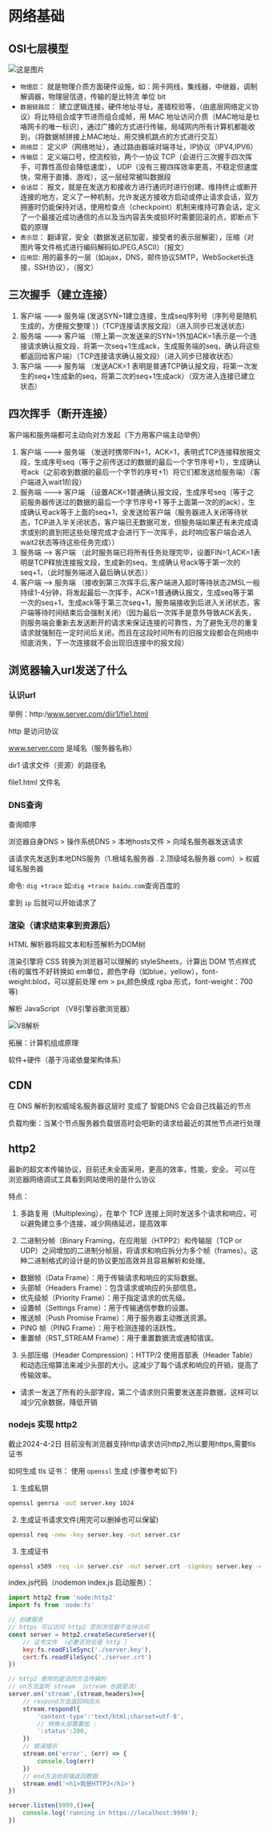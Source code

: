 # 网络基础

## OSI七层模型

 ![这是图片](/image/OSI.png "OSI模型")

 - `物理层`：
    就是物理介质方面硬件设施，如：网卡网线，集线器，中继器，调制解调器，物理层信道，传输的是比特流 单位 bit 
- `数据链路层`：
    建立逻辑连接，硬件地址寻址，差错校验等，（由底层网络定义协议）将比特组合成字节进而组合成帧，用 MAC 地址访问介质（MAC地址是乜咯网卡的唯一标识），通过广播的方式进行传输，局域网内所有计算机都能收到，（将数据帧拼接上MAC地址，用交换机跳点的方式进行交互）
- `网络层`：
    定义IP（网络地址），通过路由器端对端寻址，IP协议（IPV4,IPV6）
- `传输层`：
    定义端口号，控流校验，两个一协议 TCP（会进行三次握手四次挥手，可靠性高但会降低速度）， UDP（没有三握四挥效率更高，不稳定但速度快，常用于直播、游戏），这一层经常被叫数据段
- `会话层`：
    报文，就是在发送方和接收方进行通讯时进行创建、维持终止或断开连接的地方，定义了一种机制，允许发送方接收方启动或停止请求会话，双方拥塞时仍能保持对话，使用检查点（checkpoint）机制来维持可靠会话，定义了一个最接近成功通信的点以及当内容丢失或损坏时需要回滚的点，即断点下载的原理
- `表示层`：
    翻译官，安全（数据发送前加密，接受者的表示层解密），压缩（对图片等文件格式进行编码解码如JPEG,ASCII）（报文）
- `应用层`:
    用的最多的一层（如ajax，DNS，邮件协议SMTP，WebSocket长连接，SSH协议），（报文）

## 三次握手（建立连接）

1. 客户端 ---> 服务端 (发送SYN=1建立连接，生成seq序列号（序列号是随机生成的，方便报文整理 ）)（TCP连接请求报文段）（进入同步已发送状态）
2. 服务端 ---> 客户端 （带上第一次发送来的SYN=1外加ACK=1表示是一个连接请求确认报文段，将第一次seq+1生成ack，生成服务端的seq，确认将这些都返回给客户端）（TCP连接请求确认报文段）（进入同步已接收状态）
3. 客户端 ---> 服务端 （发送ACK=1 表明是普通TCP确认报文段，将第一次发生的seq+1生成新的seq，将第二次的seq+1生成ack）（双方进入连接已建立状态）

## 四次挥手（断开连接）

客户端和服务端都可主动向对方发起（下方用客户端主动举例）

1. 客户端 ---> 服务端 （发送时携带FIN=1，ACK=1，表明式TCP连接释放报文段，生成序号seq（等于之前传送过的数据的最后一个字节序号+1），生成确认号ack（之前收到数据的最后一个字节的序号+1）将它们都发送给服务端）（客户端进入wait1阶段）
2. 服务端 ---> 客户端 （设置ACK=1普通确认报文段，生成序号seq（等于之前服务器传送过的数据的最后一个字节序号+1 等于上面第一次的的ack），生成确认号ack等于上面的seq+1，全发送给客户端（服务器进入关闭等待状态，TCP进入半关闭状态，客户端已无数据可发，但服务端如果还有未完成请求或别的直到把这些处理完成才会进行下一次挥手，此时响应客户端会进入wait2状态等待这些任务完成））
3. 服务端 --> 客户端 （此时服务端已将所有任务处理完毕，设置FIN=1,ACK=1表明是TCP释放连接报文段，生成新的seq，生成确认号ack等于第一次的seq+1，（此时服务端进入最后确认状态））
4. 客户端 --> 服务端 （接收到第三次挥手后,客户端进入超时等待状态2MSL一般持续1-4分钟，将发起最后一次挥手，ACK=1普通确认报文，生成seq等于第一次的seq+1，生成ack等于第三次seq+1，服务端接收到后进入关闭状态，客户端等待时间结束后会强制关闭）（因为最后一次挥手是意外导致ACK丢失，则服务端会重新去发送断开的请求来保证连接的可靠性，为了避免无尽的重复请求就强制在一定时间后关闭，而且在这段时间所有的旧报文段都会在网络中彻底消失，下一次连接就不会出现旧连接中的报文段）

## 浏览器输入url发送了什么

### 认识url

举例：http:/www.server.com/diir1/fie1.html

http 是访问协议

www.server.com 是域名（服务器名称）

dir1 请求文件（资源）的路径名

file1.html 文件名

### DNS查询

查询顺序

浏览器自身DNS > 操作系统DNS > 本地hosts文件 > 向域名服务器发送请求

该请求先发送到本地DNS服务（1.根域名服务器 . 2.顶级域名服务器 com）> 权威域名服务器

命令: `dig +trace`
如:`dig +trace baidu.com`查询百度的

拿到 `ip` 后就可以开始请求了

### 渲染（请求结束拿到资源后）

HTML 解析器将超文本和标签解析为DOM树 

渲染引擎将 CSS 转换为浏览器可以理解的 styleSheets，计算出 DOM 节点样式 (有的属性不好转换如 em单位，颜色字母（如blue，yellow），font-weight:blod，可以提前处理 em > px,颜色换成 rgba 形式，font-weight：700 等)

解析 JavaScript （V8引擎谷歌浏览器）

![V8解析](/image/v8.png "V8解析流程图")

拓展：计算机组成原理

软件+硬件（基于冯诺依曼架构体系）

## CDN

在 DNS 解析到权威域名服务器这层时 变成了 智能DNS 它会自己找最近的节点

负载均衡：当某个节点服务器负载很高时会吧新的请求给最近的其他节点进行处理


## http2

最新的超文本传输协议，目前还未全面采用，更高的效率，性能，安全。
可以在浏览器网络调试工具看到网站使用的是什么协议

特点：

1. 多路复用（Multiplexing），在单个 TCP 连接上同时发送多个请求和响应，可以避免建立多个连接，减少网络延迟，提高效率

2. 二进制分帧（Binary Framing，在应用层（HTPP2）和传输层（TCP or UDP）之间增加的二进制分帧层，将请求和响应拆分为多个帧（frames）。这种二进制格式的设计是的协议更加高效并且容易解析和处理。
 - 数据帧（Data Frame）：用于传输请求和响应的实际数据。
 - 头部帧（Headers Frame）：包含请求或响应的头部信息。
 - 优先级帧（Priority Frame）：用于指定请求的优先级。
 - 设置帧（Settings Frame）：用于传输通信参数的设置。
 - 推送帧（Push Promise Frame）：用于服务器主动推送资源。
 - PING 帧（PING Frame）：用于检测连接的活跃性。
 - 重置帧（RST_STREAM Frame）：用于重置数据流或通知错误。

3. 头部压缩（Header Compression）：HTTP/2 使用首部表（Header Table）和动态压缩算法来减少头部的大小。这减少了每个请求和响应的开销，提高了传输效率。
- 请求一发送了所有的头部字段，第二个请求则只需要发送差异数据，这样可以减少冗余数据，降低开销


### nodejs 实现 http2

截止2024-4-2日 目前没有浏览器支持http请求访问http2,所以要用https,需要tls证书

如何生成 tls 证书：
使用 `openssl` 生成 (步骤参考如下)
1. 生成私钥 
```sh
openssl genrsa -out server.key 1024
```
2. 生成证书请求文件(用完可以删掉也可以保留)
```sh
openssl req -new -key server.key -out server.csr
```
3. 生成证书
```sh
openssl x509 -req -in server.csr -out server.crt -signkey server.key -days 3650
```

index.js代码（nodemon index.js 启动服务）：

```js
import http2 from 'node:http2'
import fs from 'node:fs'

// 创建服务
// https 可以访问 http2 否则浏览器不支持访问
const server = http2.createSecureServer({
    // 证书文件 （必要否则会是 http ）
    key:fs.readFileSync('./server.key'),
    cert:fs.readFileSync('./server.crt')
})

// http2 使用的是流的方法传输的
// on方法监听 stream （stream 也就是流）
server.on('stream',(stream,headers)=>{
    // respond方法返回响应头
    stream.respond({
        'content-type':'text/html;charset=utf-8',
        // 特殊头部需要加 :
        ':status':200,
    })
    // 错误提示
    stream.on('error', (err) => {
        console.log(err)
    })
    // end方法给前端返回数据
    stream.end('<h1>我是HTTP2</h1>')
})

server.listen(9999,()=>{
    console.log('running in https://localhost:9999');
})
```